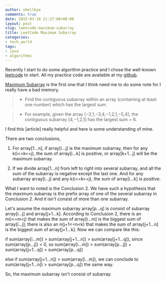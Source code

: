 ```yaml
---
author: shellbye
comments: true
date: 2015-03-10 11:27:08+00:00
layout: post
slug: leetcode-maximum-subarray
title: LeetCode Maximum Subarray 
categories:
- tech_world
tags:
- java
- algorithms
---
```


Recently I start to do some algorithm practice and I chose the well-known 
[leetcode](https://leetcode.com/problemset/algorithms/) to start.
All my practice code are available at my [github]().

[Maximum Subarray](https://leetcode.com/problems/maximum-subarray/) is the 
first one that I think need me to do some note for I really have a bad memory.

>- Find the contiguous subarray within an array (containing at least one number) 
which has the largest sum.
 
>- For example, given the array [−2,1,−3,4,−1,2,1,−5,4],
the contiguous subarray [4,−1,2,1] has the largest sum = 6.

I find this [article] really helpful and here is some understanding of mine.

There are two conclusions,

1. For array[1...n], if array[i...j] is the maximum subarray, then for any 
k(i<=k<=j), the sum of array[i...k] is positive, or array[k+1...j] will 
be the maximum subarray.

2. If we divide array[1...n] from left to right into several subarray,
and all the sum of the subarray is negative except the last one. And for
any subarray array[i...j] and any k(i<=k<=j), the sum of array[i...k] is positive.

What I want to noted is the Conclusion 2. We have such a hypothesis that the 
maximum subarray is the prefix array of one of the several subarray in Conclusion 2.
And it isn't consist of more than one subarray.

Let's assume the maximum subarray array[p...q] is consist of subarray array[i...j] and 
array[j+1...k]. According to Conclusion 2, there is an m(i<=m<j) that makes the sum of 
array[i...m] is the biggest sum of array[i...j]; there is also an n(j+1<=n<k) that 
makes the sum of array[j+1...n] is the biggest sum of array[j+1...k]. Now we can compare
like this:

if sum(array[i...m]) > sum(array[j+1...n]) > sum(array[j+1...q]), 
since sum(array[p...j]) < 0, 
so sum(array[i...m]) > sum(array[p...j]) + sum(array[j+1...q]) = sum(array[p...q])

else if sum(array[j+1...n]) > sum(array[i...m]), we can conclude to
sum(array[j+1...n]) > sum(array[p...q]) the same way.
   
So, the maximum subarray isn't consist of subarray.